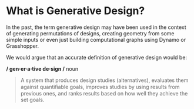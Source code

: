 # What is Generative Design?

In the past, the term generative design may have been used in the context of generating permutations of designs, creating geometry from some simple inputs or even just building computational graphs using Dynamo or Grasshopper. 

 

We would argue that an accurate definition of generative design would be:

**/ gen·er·a·tive de·sign /**
noun 

>A system that produces design studies (alternatives), evaluates them against quantiﬁable goals, improves studies by using results from previous ones, and ranks results based on how well they achieve the set goals.
